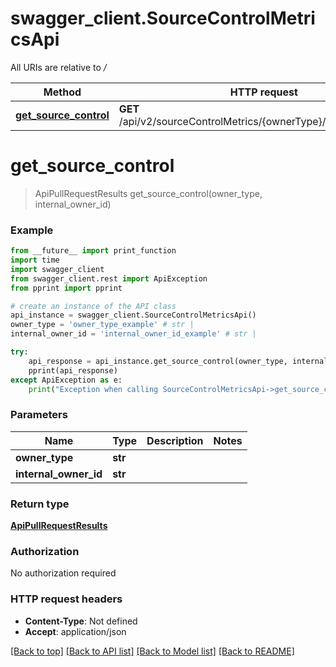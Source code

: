 # swagger_client.SourceControlMetricsApi

All URIs are relative to */*

Method | HTTP request | Description
------------- | ------------- | -------------
[**get_source_control**](SourceControlMetricsApi.md#get_source_control) | **GET** /api/v2/sourceControlMetrics/{ownerType}/{internalOwnerId} | 

# **get_source_control**
> ApiPullRequestResults get_source_control(owner_type, internal_owner_id)



### Example
```python
from __future__ import print_function
import time
import swagger_client
from swagger_client.rest import ApiException
from pprint import pprint

# create an instance of the API class
api_instance = swagger_client.SourceControlMetricsApi()
owner_type = 'owner_type_example' # str | 
internal_owner_id = 'internal_owner_id_example' # str | 

try:
    api_response = api_instance.get_source_control(owner_type, internal_owner_id)
    pprint(api_response)
except ApiException as e:
    print("Exception when calling SourceControlMetricsApi->get_source_control: %s\n" % e)
```

### Parameters

Name | Type | Description  | Notes
------------- | ------------- | ------------- | -------------
 **owner_type** | **str**|  | 
 **internal_owner_id** | **str**|  | 

### Return type

[**ApiPullRequestResults**](ApiPullRequestResults.md)

### Authorization

No authorization required

### HTTP request headers

 - **Content-Type**: Not defined
 - **Accept**: application/json

[[Back to top]](#) [[Back to API list]](../README.md#documentation-for-api-endpoints) [[Back to Model list]](../README.md#documentation-for-models) [[Back to README]](../README.md)

